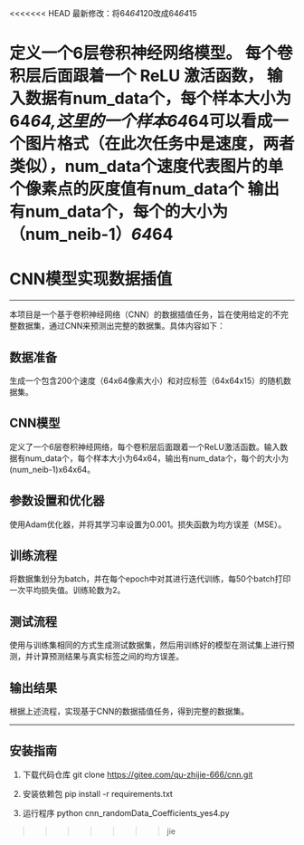 <<<<<<< HEAD
最新修改：将64*64*120改成64*64*15

定义一个6层卷积神经网络模型。
每个卷积层后面跟着一个 ReLU 激活函数，
输入数据有num_data个，每个样本大小为64*64,这里的一个样本64*64可以看成一个图片格式（在此次任务中是速度，两者类似），num_data个速度代表图片的单个像素点的灰度值有num_data个
输出有num_data个，每个的大小为（num_neib-1）*64*64
=======
# CNN模型实现数据插值

---


本项目是一个基于卷积神经网络（CNN）的数据插值任务，旨在使用给定的不完整数据集，通过CNN来预测出完整的数据集。具体内容如下：

## 数据准备

生成一个包含200个速度（64x64像素大小）和对应标签（64x64x15）的随机数据集。

## CNN模型

定义了一个6层卷积神经网络，每个卷积层后面跟着一个ReLU激活函数。输入数据有num_data个，每个样本大小为64x64，输出有num_data个，每个的大小为(num_neib-1)x64x64。

## 参数设置和优化器

使用Adam优化器，并将其学习率设置为0.001。损失函数为均方误差（MSE）。

## 训练流程

将数据集划分为batch，并在每个epoch中对其进行迭代训练，每50个batch打印一次平均损失值。训练轮数为2。

## 测试流程

使用与训练集相同的方式生成测试数据集，然后用训练好的模型在测试集上进行预测，并计算预测结果与真实标签之间的均方误差。

## 输出结果

根据上述流程，实现基于CNN的数据插值任务，得到完整的数据集。

---

## 安装指南

1. 下载代码仓库
git clone https://gitee.com/qu-zhijie-666/cnn.git

2. 安装依赖包
pip install -r requirements.txt

3. 运行程序
python cnn_randomData_Coefficients_yes4.py
>>>>>>> jie
